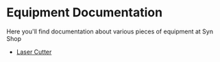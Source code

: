 # Equipment Documentation

Here you'll find documentation about various pieces of equipment at Syn Shop

* [Laser Cutter](./LaserCutter/index.md)
